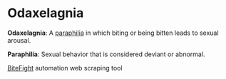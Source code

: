 # Odaxelagnia

<b>Odaxelagnia</b>: A <ins>paraphilia</ins> in which biting or being bitten leads to sexual arousal.

<b>Paraphilia</b>: Sexual behavior that is considered deviant or abnormal.

[BiteFight](https://en.bitefight.gameforge.com/game) automation web scraping tool
